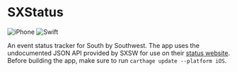 # SXStatus

![iPhone](https://img.shields.io/badge/platform-iPhone-1C92F5.svg)
![Swift](https://img.shields.io/badge/Swift-3.0.2-FFAC45.svg?style=flat)

An event status tracker for South by Southwest. The app uses the undocumented JSON API provided by SXSW for use on their [status website](http://vsb.sxsw.com/). Before building the app, make sure to run `carthage update --platform iOS`.

